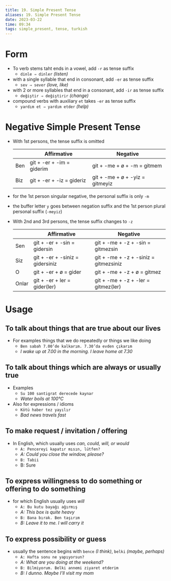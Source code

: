 ```yaml
---
title: 19. Simple Present Tense
aliases: 19. Simple Present Tense
date: 2023-03-22
time: 09:34
tags: simple_present, tense, turkish
---
```



# Form

- To verb stems taht ends in a vowel, add `-r` as tense suffix
    - `dinle ⇒ dinler` *(listen)*
- with a single syllable that end in consonant, add `-er` as tense suffix
    - `sev ⇒ sever` *(love, like)*
- with 2 or more syllables that end in a consonant, add `-ir` as tense suffix
    - `deǧiştir ⇒ deǧiştirir` *(change)*
- compound verbs with auxiliary `et` takes `-er` as tense suffix
    - `yardım et ⇒ yardım etder` *(help)*

# Negative Simple Present Tense

- With 1st persons, the tense suffix is omitted

	|     | Affirmative               | Negative                        |
	| --- | ------------------------- | ------------------------------- |
	| Ben | git + -er + -im = giderim | git + -me + ø + -m = gitmem     |
	| Biz | git + -er + -iz = gideriz | git + -me + ø + -yiz = gitmeyiz |

- for the 1st person singular negative, the personal suffix is only `-m`
- the buffer letter `y` goes between negation suffix and the 1st person plural personal suffix (`-meyiz`)
- With 2nd and 3rd persons, the tense suffix changes to `-z`
	
	|       | Affirmative                     | Negative                              |
	| ----- | ------------------------------- | ------------------------------------- |
	| Sen   | git + -er + -sin = gidersin     | git + -me + -z + -sin = gitmezsin     |
	| Siz   | git + -er + -siniz = gidersiniz | git + -me + -z + -siniz = gitmezsiniz | 
	| O     | git + -er + ø = gider           | git + -me + -z + ø = gitmez           |
	| Onlar | git + -er + ler = gider(ler)    | git + -me + -z + -ler = gitmez(ler)   |

# Usage

## To talk about things that are true about our lives

- For examples things that we do repeatedly or things we like doing
    - `Ben sabah 7.00’de kalkarım. 7.30’da evden çıkarım`
    - *I wake up at 7.00 in the morning. I leave home at 7.30*

## To talk about things which are always or usually true

- Examples
    - `Su 100 santigrat derecede kaynar`
    - *Water boils at 100°C*
- Also for expressions / idioms
    - `Kötü haber tez yayılır`
    - *Bad news travels fast*

## To make request / invitation / offering

- In English, which usually uses *can, could, will, or would*
    - `A: Pencereyi kapatır mısın, lütfen?`
    - *A: Could you close the window, please?*
    - `B: Tabii`
    - B: Sure

## To express willingness to do something or offering to do something

- for which English usually uses *will*
    - `A: Bu kutu bayağı ağırmış`
    - *A: This box is quite heavy*
    - `B: Bana bırak. Ben taşırım`
    - *B: Leave it to me. I will carry it*

## To express possibility or guess

- usually the sentence begins with `bence` *(I think)*, `belki` *(maybe, perhaps)*
    - `A: Hafta sonu ne yapıyorsun?`
    - *A: What are you doing at the weekend?*
    - `B: Bilmiyorum. Belki annemi ziyaret etderim`
    - *B: I dunno. Maybe I’ll visit my mom*